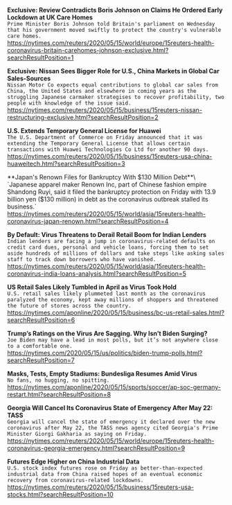 **Exclusive: Review Contradicts Boris Johnson on Claims He Ordered Early Lockdown at UK Care Homes**\
`Prime Minister Boris Johnson told Britain's parliament on Wednesday that his government moved swiftly to protect the country's vulnerable care homes.`\
https://nytimes.com/reuters/2020/05/15/world/europe/15reuters-health-coronavirus-britain-carehomes-johnson-exclusive.html?searchResultPosition=1

**Exclusive: Nissan Sees Bigger Role for U.S., China Markets in Global Car Sales-Sources**\
`Nissan Motor Co expects equal contributions to global car sales from China, the United States and elsewhere in coming years as the struggling Japanese carmaker strategises to recover profitability, two people with knowledge of the issue said.`\
https://nytimes.com/reuters/2020/05/15/business/15reuters-nissan-restructuring-exclusive.html?searchResultPosition=2

**U.S. Extends Temporary General License for Huawei**\
`The U.S. Department of Commerce on Friday announced that it was extending the Temporary General License that allows certain transactions with Huawei Technologies Co Ltd for another 90 days.`\
https://nytimes.com/reuters/2020/05/15/business/15reuters-usa-china-huaweitech.html?searchResultPosition=3

**Japan's Renown Files for Bankruptcy With $130 Million Debt**\
`Japanese apparel maker Renown Inc, part of Chinese fashion empire Shandong Ruyi, said it filed the bankruptcy protection on Friday with 13.9 billion yen ($130 million) in debt as the coronavirus outbreak stalled its business.`\
https://nytimes.com/reuters/2020/05/15/world/asia/15reuters-health-coronavirus-japan-renown.html?searchResultPosition=4

**By Default: Virus Threatens to Derail Retail Boom for Indian Lenders**\
`Indian lenders are facing a jump in coronavirus-related defaults on credit card dues, personal and vehicle loans, forcing them to set aside hundreds of millions of dollars and take steps like asking sales staff to track down borrowers who have vanished.`\
https://nytimes.com/reuters/2020/05/15/world/asia/15reuters-health-coronavirus-india-loans-analysis.html?searchResultPosition=5

**US Retail Sales Likely Tumbled in April as Virus Took Hold**\
`U.S. retail sales likely plummeted last month as the coronavirus paralyzed the economy, kept away millions of shoppers and threatened the future of stores across the country.`\
https://nytimes.com/aponline/2020/05/15/business/bc-us-retail-sales.html?searchResultPosition=6

**Trump’s Ratings on the Virus Are Sagging. Why Isn’t Biden Surging?**\
`Joe Biden may have a lead in most polls, but it’s not anywhere close to a comfortable one.`\
https://nytimes.com/2020/05/15/us/politics/biden-trump-polls.html?searchResultPosition=7

**Masks, Tests, Empty Stadiums: Bundesliga Resumes Amid Virus**\
`No fans, no hugging, no spitting.`\
https://nytimes.com/aponline/2020/05/15/sports/soccer/ap-soc-germany-restart.html?searchResultPosition=8

**Georgia Will Cancel Its Coronavirus State of Emergency After May 22: TASS**\
`Georgia will cancel the state of emergency it declared over the new coronavirus after May 22, the TASS news agency cited Georgia's Prime Minister Giorgi Gakharia as saying on Friday. `\
https://nytimes.com/reuters/2020/05/15/world/europe/15reuters-health-coronavirus-georgia-emergency.html?searchResultPosition=9

**Futures Edge Higher on China Industrial Data**\
`U.S. stock index futures rose on Friday as better-than-expected industrial data from China raised hopes of an eventual economic recovery from coronavirus-related lockdowns.`\
https://nytimes.com/reuters/2020/05/15/business/15reuters-usa-stocks.html?searchResultPosition=10


